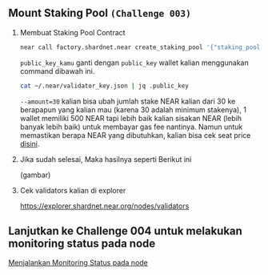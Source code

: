 ## Mount Staking Pool `(Challenge 003)`

1. Membuat Staking Pool Contract

    ```bash
    near call factory.shardnet.near create_staking_pool '{"staking_pool_id": "nama_wallet", "owner_id": "xx.shardnet.near", "stake_public_key": "public_key_kamu", "reward_fee_fraction": {"numerator": 5, "denominator": 100}, "code_hash":"DD428g9eqLL8fWUxv8QSpVFzyHi1Qd16P8ephYCTmMSZ"}' --accountId="<nama wallet kalian>.shardnet.near" --amount=30 --gas=300000000000000
    ```
 
    `public_key_kamu` ganti dengan `public_key` wallet kalian menggunakan command dibawah ini.
    
    ```bash
    cat ~/.near/validator_key.json | jq .public_key
    ```
    
    `--amount=30` kalian bisa ubah jumlah stake NEAR kalian dari 30 ke berapapun yang kalian mau (karena 30 adalah minimum stakenya), 1 wallet memiliki 500 NEAR tapi lebih baik kalian sisakan NEAR (lebih banyak lebih baik) untuk membayar gas fee nantinya. Namun untuk memastikan berapa NEAR yang dibutuhkan, kalian bisa cek seat price [disini](https://explorer.shardnet.near.org/nodes/validators).


2. Jika sudah selesai, Maka hasilnya seperti Berikut ini

    (gambar)

3. Cek validators kalian di explorer 
    
    https://explorer.shardnet.near.org/nodes/validators


## Lanjutkan ke Challenge 004 untuk melakukan monitoring status pada node

[Menjalankan Monitoring Status pada node]()
